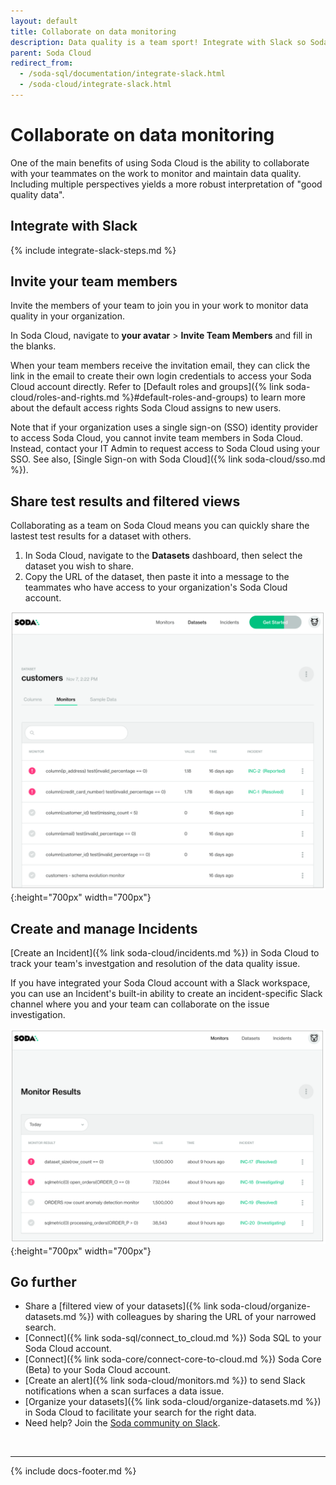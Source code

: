 ```yaml
---
layout: default
title: Collaborate on data monitoring
description: Data quality is a team sport! Integrate with Slack so Soda Cloud can send alerts to your team. Invite your team to join your Soda Cloud account.
parent: Soda Cloud
redirect_from:
  - /soda-sql/documentation/integrate-slack.html
  - /soda-cloud/integrate-slack.html
---
```


# Collaborate on data monitoring

One of the main benefits of using Soda Cloud is the ability to collaborate with your teammates on the work to monitor and maintain data quality. Including multiple perspectives yields a more robust interpretation of "good quality data".

## Integrate with Slack

{% include integrate-slack-steps.md %}

## Invite your team members

Invite the members of your team to join you in your work to monitor data quality in your organization.

In Soda Cloud, navigate to **your avatar** > **Invite Team Members** and fill in the blanks.

When your team members receive the invitation email, they can click the link in the email to create their own login credentials to access your Soda Cloud account directly. Refer to [Default roles and groups]({% link soda-cloud/roles-and-rights.md %}#default-roles-and-groups) to learn more about the default access rights Soda Cloud assigns to new users.

Note that if your organization uses a single sign-on (SSO) identity provider to access Soda Cloud, you cannot invite team members in Soda Cloud. Instead, contact your IT Admin to request access to Soda Cloud using your SSO. See also, [Single Sign-on with Soda Cloud]({% link soda-cloud/sso.md %}).

## Share test results and filtered views

Collaborating as a team on Soda Cloud means you can quickly share the lastest test results for a dataset with others.

1. In Soda Cloud, navigate to the **Datasets** dashboard, then select the dataset you wish to share.
2. Copy the URL of the dataset, then paste it into a message to the teammates who have access to your organization's Soda Cloud account.

![share dataset](/assets/images/share-dataset.png){:height="700px" width="700px"}

## Create and manage Incidents

[Create an Incident]({% link soda-cloud/incidents.md %}) in Soda Cloud to track your team's investgation and resolution of the data quality issue. 

If you have integrated your Soda Cloud account with a Slack workspace, you can use an Incident's built-in ability to create an incident-specific Slack channel where you and your team can collaborate on the issue investigation. 

![monitor-results-incidents](/assets/images/monitor-results-incidents.png){:height="700px" width="700px"}

## Go further

* Share a [filtered view of your datasets]({% link soda-cloud/organize-datasets.md %}) with colleagues by sharing the URL of your narrowed search. 
* [Connect]({% link soda-sql/connect_to_cloud.md %}) Soda SQL to your Soda Cloud account.
* [Connect]({% link soda-core/connect-core-to-cloud.md %}) Soda Core (Beta) to your Soda Cloud account.
* [Create an alert]({% link soda-cloud/monitors.md %}) to send Slack notifications when a scan surfaces a data issue.
* [Organize your datasets]({% link soda-cloud/organize-datasets.md %}) in Soda Cloud to facilitate your search for the right data.
* Need help? Join the <a href="http://community.soda.io/slack" target="_blank"> Soda community on Slack</a>.

<br />

---
{% include docs-footer.md %}
